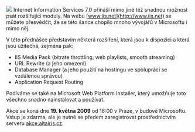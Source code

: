 <!-- dcterms:identifier = aspnetcz#231 -->
<!-- dcterms:title = Pozvánka na akci o dostupných rozšířeních IIS 7.0 -->
<!-- dcterms:abstract = Jednou z novinek v Internet Information Services 7.0 je také možnost snadno psát rozšiřující moduly pro něj. Zvu vás na akci, kde se podíváme na některé z nich -->
<!-- np9:categoryId = 6 -->
<!-- x4w:category = Akce a události -->
<!-- np9:authorId = 1 -->
<!-- np9:authorEmail = michal.valasek@altairis.cz -->
<!-- dcterms:creator = Michal Altair Valášek -->
<!-- dcterms:created = 2009-05-10T22:02:12.297+02:00 -->
<!-- dcterms:dateAccepted = 2009-05-10T22:02:12.297+02:00 -->

![](http://www.aspnet.cz/Files/20090510-image_5.png) Internet Information Services 7.0 přináší mimo jiné též snadnou možnost psát rozšiřující moduly. Na webu [www.iis.net](http://www.iis.net) se můžete přesvědčit, že se této šance chopilo mnoho vývojářů v Microsoftu i mimo něj.

V této přednášce představím některá rozšíření, která jsou k dispozici a která jsou užitečná, zejména pak:

*   IIS Media Pack (bitrate throttling, web playlists, smooth streaming) 
*   URL Rewrite (a jeho omezení) 
*   Database Manager (a jeho použití na hostingu ve spolupráci se vzdálenou správou) 
*   Application Request Routing  

Podíváme se také na Microsoft Web Platform Installer, který umožňuje toto všechno snadno nainstalovat a používat.

Akce se koná dne **19. května 2009** od 18:00 v Praze, v budově Microsoftu. Vstup je zdarma, ale je nutné se předem zaregistrovat prostřednictvím serveru [akce.altairis.cz](http://akce.altairis.cz/Events/291.aspx).